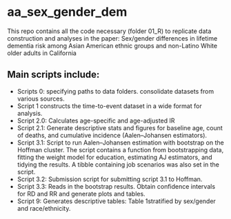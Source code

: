 # aa_sex_gender_dem
This repo contains all the code necessary (folder 01_R) to replicate data construction and analyses in the paper: Sex/gender differences in lifetime dementia risk among  Asian American ethnic groups and non-Latino White older adults in California

## Main scripts include: 

* Scripts 0: specifying paths to data folders. consolidate datasets from various sources.
* Script 1 constructs the time-to-event dataset in a wide format for analysis.
* Script 2.0: Calculates age-specific and age-adjusted IR
* Script 2.1: Generate descriptive stats and figures for baseline age, count of deaths, and cumulative incidence (Aalen–Johansen estimators).
* Script 3.1: Script to run Aalen–Johansen estimation with bootstrap on the Hoffman cluster. The script contains a function from bootstrapping data, fitting the weight model for education, estimating AJ estimators, and tidying the results. A tibble containing job scenarios was also set in the script.
* Script 3.2: Submission script for submitting script 3.1 to Hoffman.
* Script 3.3: Reads in the bootstrap results. Obtain confidence intervals for RD and RR and generate plots and tables.
* Script 9: Generates descriptive tables: Table 1stratified by sex/gender and race/ethnicity.

